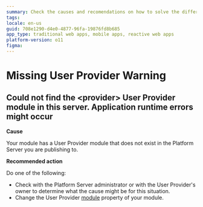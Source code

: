 ```yaml
---
summary: Check the causes and recomendations on how to solve the different Missing User Provider TrueChange warnings.
tags:
locale: en-us
guid: 708e1290-d4e0-4877-96fa-19876fd8b685
app_type: traditional web apps, mobile apps, reactive web apps
platform-version: o11
figma:
---
```


# Missing User Provider Warning

## Could not find the &lt;provider> User Provider module in this server. Application runtime errors might occur

**Cause**

Your module has a User Provider module that does not exist in the Platform Server you are publishing to.

**Recommended action**

Do one of the following:

* Check with the Platform Server administrator or with the User Provider's owner to determine what the cause might be for this situation.
* Change the User Provider [module](../../../ref/lang/auto/class-module.md) property of your module.
